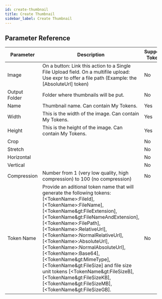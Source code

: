 ```yaml
---
id: create-thumbnail
title: Create Thumbnail
sidebar_label: Create Thumbnail
---
```





## Parameter Reference
| Parameter | Description | Supports Tokens | Default |
| -- | -- | -- | -- |
| Image | On a button: Link this action to a Single File Upload field. On a multifile upload: Use expr to offer a file path (Example: the [AbsoluteUrl] token) | No | None |
| Output Folder | Folder where thumbnails will be put. | No | None |
| Name | Thumbnail name. Can contain My Tokens. | Yes | None |
| Width | This is the width of the image. Can contain My Tokens. | Yes | None |
| Height | This is the height of the image. Can contain My Tokens. | Yes | None |
| Crop |  | No | None |
| Stretch |  | No | None |
| Horizontal |  | No | Center |
| Vertical |  | No | Center |
| Compression | Number from 1 (very low quality, high compression) to 100 (no compression) | No | None |
| Token Name | Provide an aditional token name that will generate the following tokens: [&lt;TokenName&gt;:FileId], [&lt;TokenName&gt;:FileName], [&lt;TokenName&gt:FileExtension], [&lt;TokenName&gt:FileNameAndExtension], [&lt;TokenName&gt;:FilePath], [&lt;TokenName&gt;:RelativeUrl], [&lt;TokenName&gt;:NormalRelativeUrl], [&lt;TokenName&gt;:AbsoluteUrl], [&lt;TokenName&gt;:NormalAbsoluteUrl], [&lt;TokenName&gt;:Base64], [&lt;TokenName&gt:MimeType], [&lt;TokenName&gt:FileSize] and file size unit tokens [&lt;TokenName&gt:FileSizeB], [&lt;TokenName&gt:FileSizeKB], [&lt;TokenName&gt:FileSizeMB], [&lt;TokenName&gt:FileSizeGB]. | No | None |
